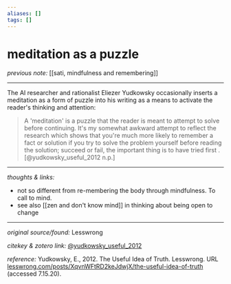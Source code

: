```yaml
---
aliases: []
tags: []
---
```


# meditation as a puzzle

_previous note:_ [[sati, mindfulness and remembering]]

---

The AI researcher and rationalist Eliezer Yudkowsky occasionally inserts a meditation as a form of puzzle into his writing as a means to activate the reader's thinking and attention:

>A 'meditation' is a puzzle that the reader is meant to attempt to solve before continuing. It's my somewhat awkward attempt to reflect the research which shows that you're much more likely to remember a fact or solution if you try to solve the problem yourself before reading the solution; succeed or fail, the important thing is to have tried first .[@yudkowsky_useful_2012 n.p.]

---

_thoughts & links:_

- not so different from re-membering the body through mindfulness. To call to mind. 
- see also [[zen and don't know mind]] in thinking about being open to change

---

_original source/found:_ Lesswrong

_citekey & zotero link:_ [@yudkowsky_useful_2012](zotero://select/items/1_FDDYNW3Y)

_reference:_ Yudkowsky, E., 2012. The Useful Idea of Truth. Lesswrong. URL [lesswrong.com/posts/XqvnWFtRD2keJdwjX/the-useful-idea-of-truth](https://www.lesswrong.com/posts/XqvnWFtRD2keJdwjX/the-useful-idea-of-truth) (accessed 7.15.20).


